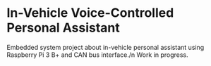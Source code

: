 # In-Vehicle Voice-Controlled Personal Assistant
 Embedded system project about in-vehicle personal assistant using Raspberry Pi 3 B+ and CAN bus interface./n
 Work in progress.
